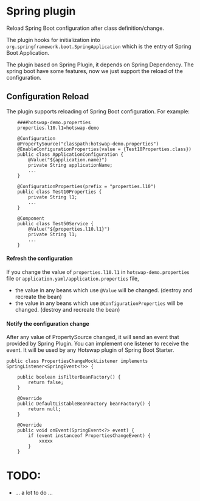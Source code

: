 Spring plugin
=============
Reload Spring Boot configuration after class definition/change.

The plugin hooks for initialization into `org.springframework.boot.SpringApplication` which is the entry of Spring Boot Application.

The plugin based on Spring Plugin, it depends on Spring Dependency. The spring boot have some features, now we just support the reload of the configuration.

Configuration Reload
--------------
The plugin supports reloading of Spring Boot configuration. For example:
```
    ####hotswap-demo.properties
    properties.l10.l1=hotswap-demo

    @Configuration
    @PropertySource("classpath:hotswap-demo.properties")
    @EnableConfigurationProperties(value = {Test10Properties.class})
    public class ApplicationConfiguration {
        @Value("${application.name}")
        private String applicationName;
        ...
    }

    @ConfigurationProperties(prefix = "properties.l10")
    public class Test10Properties {
        private String l1;
        ...
    }
    
    @Component
    public class Test50Service {
        @Value("${properties.l10.l1}")
        private String l1;
        ...
    }

```
#### Refresh the configuration

If you change the value of `properties.l10.l1` in `hotswap-demo.properties` file or `application.yaml/application.properties` file, 
* the value in any beans which use `@Value` will be changed. (destroy and recreate the bean)
* the value in any beans which use `@ConfigurationProperties` will be changed. (destroy and recreate the bean)

#### Notify the configuration change 

After any value of PropertySource changed, it will send an event that provided by Spring Plugin. 
You can implement one listener to receive the event. It will be used by any Hotswap plugin of Spring Boot Starter.

```
public class PropertiesChangeMockListener implements SpringListener<SpringEvent<?>> {

    public boolean isFilterBeanFactory() {
        return false;
    }

    @Override
    public DefaultListableBeanFactory beanFactory() {
        return null;
    }

    @Override
    public void onEvent(SpringEvent<?> event) {
        if (event instanceof PropertiesChangeEvent) {
            xxxxx
        }
    }
```


# TODO:
* ... a lot to do ...